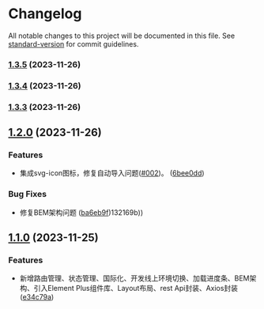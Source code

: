 # Changelog

All notable changes to this project will be documented in this file. See [standard-version](https://github.com/conventional-changelog/standard-version) for commit guidelines.

### [1.3.5](https://github.com/YuluoY/mood-blog-front/compare/v1.3.2...v1.3.5) (2023-11-26)

### [1.3.4](https://github.com/YuluoY/mood-blog-front/compare/v1.3.2...v1.3.4) (2023-11-26)

### [1.3.3](https://github.com/YuluoY/mood-blog-front/compare/v1.3.2...v1.3.3) (2023-11-26)

## [1.2.0](https://github.com/YuluoY/mood-blog-front/compare/v1.1.0...v1.2.0) (2023-11-26)


### Features

* 集成svg-icon图标，修复自动导入问题([#002](https://github.com/YuluoY/mood-blog-front/issues/002))。 ([6bee0dd](https://github.com/YuluoY/mood-blog-front/commit/6bee0dd3082aa7c95674d28195329274b352c46f))


### Bug Fixes

* 修复BEM架构问题 ([ba6eb9f](https://github.com/YuluoY/mood-blog-front/commit/ba6eb9f90f109742cf1fc02656cd3b34a132169b))132169b))

## [1.1.0](https://github.com/YuluoY/mood-blog-front/compare/v0.0.1...v1.1.0) (2023-11-25)


### Features

* 新增路由管理、状态管理、国际化、开发线上环境切换、加载进度条、BEM架构、引入Element Plus组件库、Layout布局、rest Api封装、Axios封装([e34c79a](https://github.com/YuluoY/mood-blog-front/commit/e34c79a09c87eadd170b9d1a95ed947d5d0efe83))

